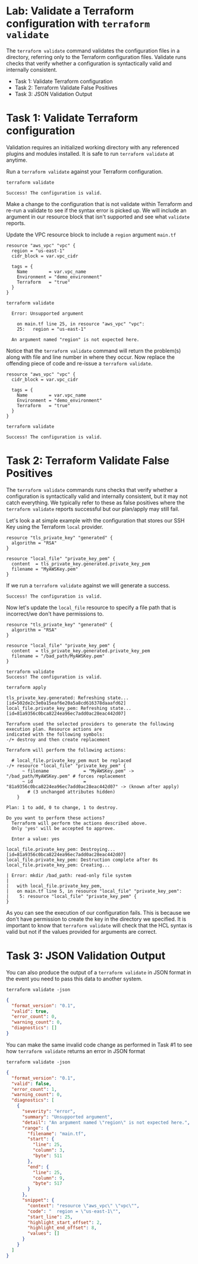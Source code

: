 # Lab: Validate a Terraform configuration with `terraform validate`

The `terraform validate` command validates the configuration files in a directory, referring only to the Terraform configuration files. Validate runs checks that verify whether a configuration is syntactically valid and internally consistent.

- Task 1: Validate Terraform configuration
- Task 2: Terraform Validate False Positives
- Task 3: JSON Validation Output

# Task 1: Validate Terraform configuration

Validation requires an initialized working directory with any referenced plugins and modules installed. It is safe to run `terraform validate` at anytime.

Run a `terraform validate` against your Terraform configuration.

```script
terraform validate
```

```script
Success! The configuration is valid.
```

Make a change to the configuration that is not validate within Terraform and re-run a validate to see if the syntax error is picked up. We will include an argument in our resource block that isn't supported and see what `validate` reports.

Update the VPC resource block to include a `region` argument
`main.tf`

```hcl
resource "aws_vpc" "vpc" {
  region = "us-east-1"
  cidr_block = var.vpc_cidr

  tags = {
    Name        = var.vpc_name
    Environment = "demo_environment"
    Terraform   = "true"
  }
}
```

```script
terraform validate
```

```script
  Error: Unsupported argument

    on main.tf line 25, in resource "aws_vpc" "vpc":
    25:   region = "us-east-1"

  An argument named "region" is not expected here.
```

Notice that the `terraform validate` command will return the problem(s) along with file and line number in where they occur. Now replace the offending piece of code and re-issue a `terraform validate`.

```hcl
resource "aws_vpc" "vpc" {
  cidr_block = var.vpc_cidr

  tags = {
    Name        = var.vpc_name
    Environment = "demo_environment"
    Terraform   = "true"
  }
}
```

```script
terraform validate
```

```script
Success! The configuration is valid.
```

# Task 2: Terraform Validate False Positives

The `terraform validate` commands runs checks that verify whether a configuration is syntactically valid and internally consistent, but it may not catch everything. We typically refer to these as false positives where the `terraform validate` reports successful but our plan/apply may still fail.

Let's look a at simple example with the configuration that stores our SSH Key using the Terraform `local` provider.

```hcl
resource "tls_private_key" "generated" {
  algorithm = "RSA"
}

resource "local_file" "private_key_pem" {
  content  = tls_private_key.generated.private_key_pem
  filename = "MyAWSKey.pem"
}
```

If we run a `terraform validate` against we will generate a success.

```script
Success! The configuration is valid.
```

Now let's update the `local_file` resource to specify a file path that is incorrect/we don't have permissions to.

```hcl
resource "tls_private_key" "generated" {
  algorithm = "RSA"
}

resource "local_file" "private_key_pem" {
  content  = tls_private_key.generated.private_key_pem
  filename = "/bad_path/MyAWSKey.pem"
}
```

```script
terraform validate
Success! The configuration is valid.
```

```script
terraform apply

tls_private_key.generated: Refreshing state... [id=502de2c3e0a15eaf6e20a5a8cd616378daaafd62]
local_file.private_key_pem: Refreshing state... [id=81a9356c0bca8224ea96ec7add0ac28eac442d07]

Terraform used the selected providers to generate the following execution plan. Resource actions are
indicated with the following symbols:
-/+ destroy and then create replacement

Terraform will perform the following actions:

  # local_file.private_key_pem must be replaced
-/+ resource "local_file" "private_key_pem" {
      ~ filename             = "MyAWSKey.pem" -> "/bad_path/MyAWSKey.pem" # forces replacement
      ~ id                   = "81a9356c0bca8224ea96ec7add0ac28eac442d07" -> (known after apply)
        # (3 unchanged attributes hidden)
    }

Plan: 1 to add, 0 to change, 1 to destroy.

Do you want to perform these actions?
  Terraform will perform the actions described above.
  Only 'yes' will be accepted to approve.

  Enter a value: yes

local_file.private_key_pem: Destroying... [id=81a9356c0bca8224ea96ec7add0ac28eac442d07]
local_file.private_key_pem: Destruction complete after 0s
local_file.private_key_pem: Creating...

| Error: mkdir /bad_path: read-only file system
|
|   with local_file.private_key_pem,
|   on main.tf line 5, in resource "local_file" "private_key_pem":
|    5: resource "local_file" "private_key_pem" {
}

```

As you can see the execution of our configuration fails. This is because we don't have permission to create the key in the directory we specified. It is important to know that `terraform validate` will check that the HCL syntax is valid but not if the values provided for arguments are correct.

# Task 3: JSON Validation Output

You can also produce the output of a `terraform validate` in JSON format in the event you need to pass this data to another system.

```shell
terraform validate -json
```

```json
{
  "format_version": "0.1",
  "valid": true,
  "error_count": 0,
  "warning_count": 0,
  "diagnostics": []
}
```

You can make the same invalid code change as performed in Task #1 to see how `terraform validate` returns an error in JSON format

```shell
terraform validate -json
```

```json
{
  "format_version": "0.1",
  "valid": false,
  "error_count": 1,
  "warning_count": 0,
  "diagnostics": [
    {
      "severity": "error",
      "summary": "Unsupported argument",
      "detail": "An argument named \"region\" is not expected here.",
      "range": {
        "filename": "main.tf",
        "start": {
          "line": 25,
          "column": 3,
          "byte": 511
        },
        "end": {
          "line": 25,
          "column": 9,
          "byte": 517
        }
      },
      "snippet": {
        "context": "resource \"aws_vpc\" \"vpc\"",
        "code": "  region = \"us-east-1\"",
        "start_line": 25,
        "highlight_start_offset": 2,
        "highlight_end_offset": 8,
        "values": []
      }
    }
  ]
}
```

